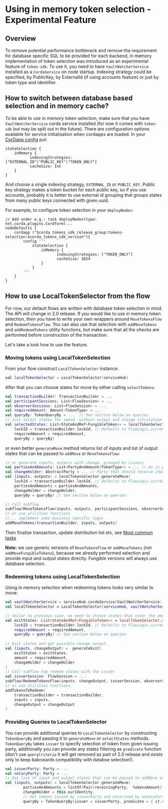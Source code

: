 # Using in memory token selection - Experimental Feature

## Overview

To remove potential performance bottleneck and remove the requirement for database specific SQL to be provided for each backend,
in memory implementation of token selection was introduced as an experimental feature of `token-sdk`.
To use it, you need to have `VaultWatcherService` installed as a `CordaService` on node startup. Indexing
strategy could be specified, by PublicKey, by ExternalId (if using accounts feature) or just by token type and identifier.

## How to switch between database based selection and in memory cache?

To be able to use in memory token selection, make sure that you have `VaultWatcherService` corda service installed
(for now it comes with `token-sdk` but may be split out in the future). There are configuration options available
for service initialisation when cordapps are loaded.
In your [CorDapp config](https://docs.corda.net/cordapp-build-systems.html#cordapp-configuration-files) put:

```text
stateSelection {
    inMemory {
           indexingStrategies: ["EXTERNAL_ID"|"PUBLIC_KEY"|"TOKEN_ONLY"]
           cacheSize: Int
    }
}
```

And choose a single indexing strategy, `EXTERNAL_ID` or `PUBLIC_KEY`. Public key strategy makes a token bucket for each public key,
so if you use accounts, probably it is better to use external id grouping that groups states
from many public keys connected with given uuid.

For example, to configure token selection in your `deployNodes`:

```text
// Add under e.g.: task deployNodes(type: net.corda.plugins.Cordform)...
nodeDefaults {
    cordapp ("$corda_tokens_sdk_release_group:tokens-selection:$corda_tokens_sdk_version"){
        config '''
            stateSelection {
                inMemory {
                       indexingStrategies: ["TOKEN_ONLY"]
                       cacheSize: 1024
                }
            }
        '''
    }
}
```

## How to use LocalTokenSelector from the flow

For now, our default flows are written with database token selection in mind. The API will change in 2.0 release.
If you would like to use in memory token selection, then you have to write your own wrappers around `MoveTokensFlow` and
`RedeemTokensFlow`. You can also use that selection with `addMoveTokens` and `addRedeemTokens` utility functions, but
make sure that all the checks are performed before construction of the transaction. 

Let's take a look how to use the feature.

### Moving tokens using LocalTokenSelection

From your flow construct `LocalTokenSelector` instance:

```kotlin
val localTokenSelector = LocalTokenSelector(serviceHub)
```

After that you can choose states for move by either calling `selectTokens`:

```kotlin
val transactionBuilder: TransactionBuilder = ...
val participantSessions: List<FlowSession> = ...
val observerSessions: List<FlowSession> = ...
val requiredAmount: Amount<TokenType> = ...
val queryBy: TokenQueryBy = ...  // See section below on queries
// Just select states for spend, without output and change calculation
val selectedStates: List<StateAndRef<FungibleToken>> = localTokenSelector.selectStates(
    lockID = transactionBuilder.lockId, // Defaults to FlowLogic.currentTopLevel?.runId?.uuid ?: UUID.randomUUID()
    requiredAmount = requiredAmount,
    queryBy = queryBy)
```

or even better `generateMove` method returns list of inputs and list of output states that can be passed to `addMove` or `MoveTokensFlow`:

```kotlin
// or generate inputs, outputs with change, grouped by issuers
val partiesAndAmounts: List<PartyAndAmount<TokenType>> = ... // As in previous tutorials, list of parties that should receive amount of TokenType
val changeHolder: AbstractParty = ... // Party that should receive change
val (inputs, outputs) = localTokenSelector.generateMove(
    lockId = transactionBuilder.lockId, // Defaults to FlowLogic.currentTopLevel?.runId?.uuid ?: UUID.randomUUID()
    partiesAndAmounts = partiesAndAmounts,
    changeHolder = changeHolder,
    queryBy = queryBy) // See section below on queries

// Call subflow
subflow(MoveTokensFlow(inputs, outputs, participantSessions, observerSessions))
// or use utilities functions
//... implement some business specific logic
addMoveTokens(transactionBuilder, inputs, outputs)
```

Then finalize transaction, update distribution list etc, see [Most common tasks](docs/IWantTo.md)

**Note:** we use generic versions of `MoveTokensFlow` or `addMoveTokens` (not `addMoveFungibleTokens`), because we 
already performed selection and provide input and output states directly. Fungible versions will always use database selection.

### Redeeming tokens using LocalTokenSelection

Using in memory selection when redeeming tokens looks very similar to move:

```kotlin
val vaultWatcherService = serviceHub.cordaService(VaultWatcherService::class.java)
val localTokenSelector = LocalTokenSelector(serviceHub, vaultWatcherService, autoUnlockDelay = autoUnlockDelay)

// Smilar to previous case, we need to choose states that cover the amount.
val exitStates: List<StateAndRef<FungibleToken>> = localTokenSelector.selectStates(
    lockID = transactionBuilder.lockId, // Defaults to FlowLogic.currentTopLevel?.runId?.uuid ?: UUID.randomUUID()
    requiredAmount = requiredAmount,
    queryBy = queryBy) // See section below on queries
    
// Exit states and get possible change output.
val (inputs, changeOutput) =  generateExit(
    exitStates = exitStates,
    amount = requiredAmount,
    changeHolder = changeHolder
)
// Call subflow top redeem states with the issuer
val issuerSession: FlowSession = ...
subflow(RedeemTokensFlow(inputs, changeOutput, issuerSession, observerSessions))
// or use utilities functions.
addTokensToRedeem(
    transactionBuilder = transactionBuilder,
    inputs = inputs,
    changeOutput = changeOutput
)
```

### Providing Queries to LocalTokenSelector

You can provide additional queries to `LocalTokenSelector` by constructing `TokenQueryBy` and passing it to `generateMove`
or `selectStates` methods. `TokenQueryBy` takes `issuer` to specify selection of token from given issuing party, additionally
you can provide any states filtering as `predicate` function (don't use `queryCriteria` it will get removed as part of 2.0 release
and exists only to keep bakcwards compatibility with databse selection!).

```kotlin
val issuerParty: Party = ...
val notaryParty: Party = ...
// Get list of input and output states that can be passed to addMove or MoveTokensFlow
val (inputs, outputs) = localTokenSelector.generateMove(
        partiesAndAmounts = listOf(Pair(receivingParty,  tokensAmount)),
        changeHolder = this.ourIdentity,
        // Get tokens issued by issuerParty and notarised by notaryParty
        queryBy = TokenQueryBy(issuer = issuerParty, predicate = { it.state.notary == notaryParty }))
``` 
